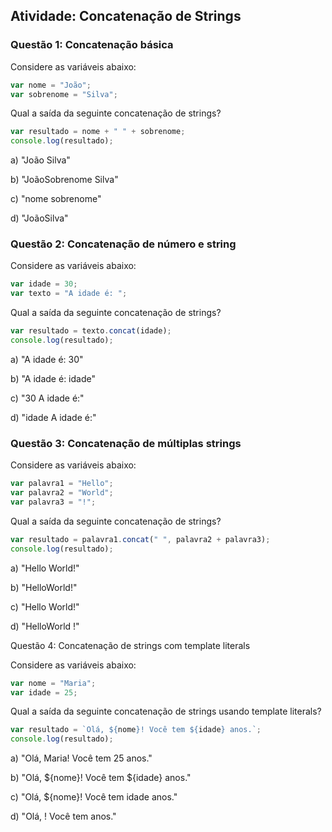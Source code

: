 ## Atividade: Concatenação de Strings
### Questão 1: Concatenação básica

Considere as variáveis abaixo:

~~~js
var nome = "João";
var sobrenome = "Silva";
~~~

Qual a saída da seguinte concatenação de strings?

~~~js
var resultado = nome + " " + sobrenome;
console.log(resultado);
~~~

a) "João Silva"

b) "JoãoSobrenome Silva"

c) "nome sobrenome"

d) "JoãoSilva"


### Questão 2: Concatenação de número e string

Considere as variáveis abaixo:

~~~js
var idade = 30;
var texto = "A idade é: ";
~~~
Qual a saída da seguinte concatenação de strings?
~~~js
var resultado = texto.concat(idade);
console.log(resultado);
~~~

a) "A idade é: 30"

b) "A idade é: idade"

c) "30 A idade é:"

d) "idade A idade é:"

### Questão 3: Concatenação de múltiplas strings

Considere as variáveis abaixo:

~~~js
var palavra1 = "Hello";
var palavra2 = "World";
var palavra3 = "!";
~~~
Qual a saída da seguinte concatenação de strings?
~~~js
var resultado = palavra1.concat(" ", palavra2 + palavra3);
console.log(resultado);
~~~

a) "Hello World!"

b) "HelloWorld!"

c) "Hello World!"

d) "HelloWorld !"

Questão 4: Concatenação de strings com template literals

Considere as variáveis abaixo:

~~~js
var nome = "Maria";
var idade = 25;
~~~

Qual a saída da seguinte concatenação de strings usando template literals?

~~~js
var resultado = `Olá, ${nome}! Você tem ${idade} anos.`;
console.log(resultado);
~~~~

a) "Olá, Maria! Você tem 25 anos."

b) "Olá, ${nome}! Você tem ${idade} anos."

c) "Olá, ${nome}! Você tem idade anos."

d) "Olá, ! Você tem anos."

